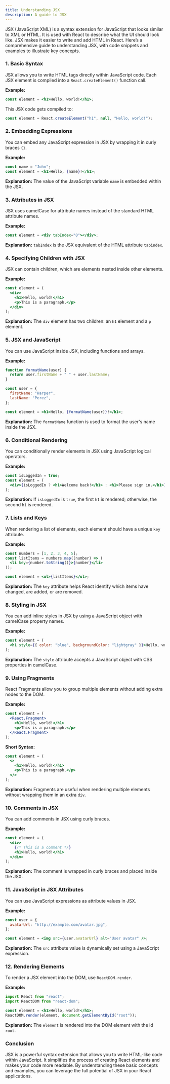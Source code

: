 ```yaml
---
title: Understanding JSX
description: A guide to JSX
---
```


JSX (JavaScript XML) is a syntax extension for JavaScript that looks similar to XML or HTML. It is used with React to describe what the UI should look like. JSX makes it easier to write and add HTML in React. Here’s a comprehensive guide to understanding JSX, with code snippets and examples to illustrate key concepts.

### 1. Basic Syntax

JSX allows you to write HTML tags directly within JavaScript code. Each JSX element is compiled into a `React.createElement()` function call.

**Example:**

```jsx
const element = <h1>Hello, world!</h1>;
```

This JSX code gets compiled to:

```javascript
const element = React.createElement("h1", null, "Hello, world!");
```

### 2. Embedding Expressions

You can embed any JavaScript expression in JSX by wrapping it in curly braces `{}`.

**Example:**

```jsx
const name = "John";
const element = <h1>Hello, {name}!</h1>;
```

**Explanation:** The value of the JavaScript variable `name` is embedded within the JSX.

### 3. Attributes in JSX

JSX uses camelCase for attribute names instead of the standard HTML attribute names.

**Example:**

```jsx
const element = <div tabIndex="0"></div>;
```

**Explanation:** `tabIndex` is the JSX equivalent of the HTML attribute `tabindex`.

### 4. Specifying Children with JSX

JSX can contain children, which are elements nested inside other elements.

**Example:**

```jsx
const element = (
  <div>
    <h1>Hello, world!</h1>
    <p>This is a paragraph.</p>
  </div>
);
```

**Explanation:** The `div` element has two children: an `h1` element and a `p` element.

### 5. JSX and JavaScript

You can use JavaScript inside JSX, including functions and arrays.

**Example:**

```jsx
function formatName(user) {
  return user.firstName + " " + user.lastName;
}

const user = {
  firstName: "Harper",
  lastName: "Perez",
};

const element = <h1>Hello, {formatName(user)}!</h1>;
```

**Explanation:** The `formatName` function is used to format the user's name inside the JSX.

### 6. Conditional Rendering

You can conditionally render elements in JSX using JavaScript logical operators.

**Example:**

```jsx
const isLoggedIn = true;
const element = (
  <div>{isLoggedIn ? <h1>Welcome back!</h1> : <h1>Please sign in.</h1>}</div>
);
```

**Explanation:** If `isLoggedIn` is `true`, the first `h1` is rendered; otherwise, the second `h1` is rendered.

### 7. Lists and Keys

When rendering a list of elements, each element should have a unique `key` attribute.

**Example:**

```jsx
const numbers = [1, 2, 3, 4, 5];
const listItems = numbers.map((number) => (
  <li key={number.toString()}>{number}</li>
));

const element = <ul>{listItems}</ul>;
```

**Explanation:** The `key` attribute helps React identify which items have changed, are added, or are removed.

### 8. Styling in JSX

You can add inline styles in JSX by using a JavaScript object with camelCase property names.

**Example:**

```jsx
const element = (
  <h1 style={{ color: "blue", backgroundColor: "lightgray" }}>Hello, world!</h1>
);
```

**Explanation:** The `style` attribute accepts a JavaScript object with CSS properties in camelCase.

### 9. Using Fragments

React Fragments allow you to group multiple elements without adding extra nodes to the DOM.

**Example:**

```jsx
const element = (
  <React.Fragment>
    <h1>Hello, world!</h1>
    <p>This is a paragraph.</p>
  </React.Fragment>
);
```

**Short Syntax:**

```jsx
const element = (
  <>
    <h1>Hello, world!</h1>
    <p>This is a paragraph.</p>
  </>
);
```

**Explanation:** Fragments are useful when rendering multiple elements without wrapping them in an extra `div`.

### 10. Comments in JSX

You can add comments in JSX using curly braces.

**Example:**

```jsx
const element = (
  <div>
    {/* This is a comment */}
    <h1>Hello, world!</h1>
  </div>
);
```

**Explanation:** The comment is wrapped in curly braces and placed inside the JSX.

### 11. JavaScript in JSX Attributes

You can use JavaScript expressions as attribute values in JSX.

**Example:**

```jsx
const user = {
  avatarUrl: "http://example.com/avatar.jpg",
};

const element = <img src={user.avatarUrl} alt="User avatar" />;
```

**Explanation:** The `src` attribute value is dynamically set using a JavaScript expression.

### 12. Rendering Elements

To render a JSX element into the DOM, use `ReactDOM.render`.

**Example:**

```jsx
import React from "react";
import ReactDOM from "react-dom";

const element = <h1>Hello, world!</h1>;
ReactDOM.render(element, document.getElementById("root"));
```

**Explanation:** The `element` is rendered into the DOM element with the id `root`.

### Conclusion

JSX is a powerful syntax extension that allows you to write HTML-like code within JavaScript. It simplifies the process of creating React elements and makes your code more readable. By understanding these basic concepts and examples, you can leverage the full potential of JSX in your React applications.
